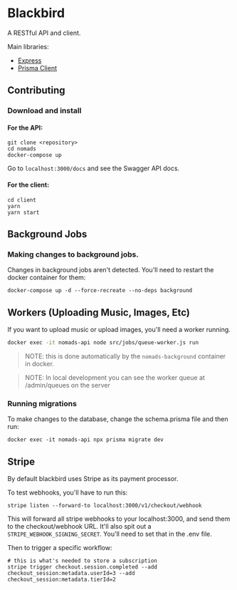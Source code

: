 # Blackbird

A RESTful API and client.

Main libraries:

- [Express](https://expressjs.com/)
- [Prisma Client](https://www.prisma.io/docs)

## Contributing

### Download and install

#### For the API:

```
git clone <repository>
cd nomads
docker-compose up
```

Go to `localhost:3000/docs` and see the Swagger API docs.

#### For the client:

```
cd client
yarn
yarn start
```

## Background Jobs

### Making changes to background jobs.

Changes in background jobs aren't detected. You'll need to restart the docker container for them:

```
docker-compose up -d --force-recreate --no-deps background
```

## Workers (Uploading Music, Images, Etc)

If you want to upload music or upload images, you'll need a worker running.

```sh
docker exec -it nomads-api node src/jobs/queue-worker.js run
```

> NOTE: this is done automatically by the `nomads-background` container in docker.

> NOTE: In local development you can see the worker queue at /admin/queues on the server

### Running migrations

To make changes to the database, change the schema.prisma file and then run:

```
docker exec -it nomads-api npx prisma migrate dev
```

## Stripe

By default blackbird uses Stripe as its payment processor.

To test webhooks, you'll have to run this:

```
stripe listen --forward-to localhost:3000/v1/checkout/webhook
```

This will forward all stripe webhooks to your localhost:3000, and send them to the checkout/webhook URL. It'll also spit out a `STRIPE_WEBHOOK_SIGNING_SECRET`. You'll need to set that in the .env file.

Then to trigger a specific workflow:

```
# this is what's needed to store a subscription
stripe trigger checkout.session.completed --add checkout_session:metadata.userId=3 --add checkout_session:metadata.tierId=2
```
